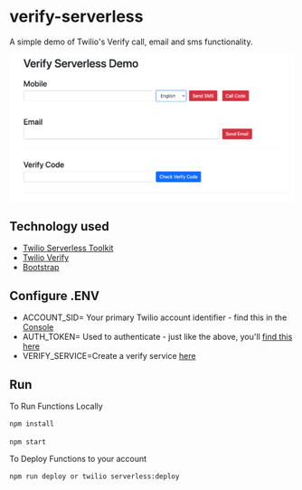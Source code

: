 # verify-serverless

A simple demo of Twilio's Verify call, email and sms functionality.

![preview](https://github.com/robjshaw/verify-serverless/blob/master/assets/verify_screen.png?raw=true)

## Technology used
 * [Twilio Serverless Toolkit](https://www.twilio.com/docs/labs/serverless-toolkit)
 * [Twilio Verify](https://www.twilio.com/verify)
 * [Bootstrap](https://getbootstrap.com/docs/4.0/getting-started/introduction/)
 
 ## Configure .ENV
 
 * ACCOUNT_SID= Your primary Twilio account identifier - find this in the [Console](https://www.twilio.com/console)
 * AUTH_TOKEN= Used to authenticate - just like the above, you'll [find this here](https://www.twilio.com/console)
 * VERIFY_SERVICE=Create a verify service [here](https://www.twilio.com/console/verify/services)
 
 ## Run
 
To Run Functions Locally

```
npm install

npm start
```

To Deploy Functions to your account

```
npm run deploy or twilio serverless:deploy
```
